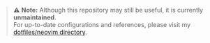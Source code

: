 > ⚠️ **Note:** Although this repository may still be useful, it is currently **unmaintained**.  
> For up-to-date configurations and references, please visit my [dotfiles/neovim directory](https://github.com/nemanjamalesija/dotfiles/tree/main/nvim).

